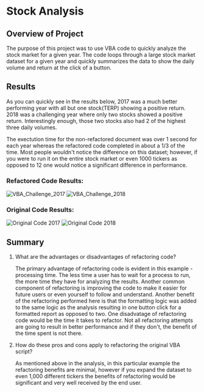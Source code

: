# Stock Analysis

## Overview of Project
  The purpose of this project was to use VBA code to quickly analyze the stock market for a given year.  The code loops through a large stock market dataset for a given year and quickly summarizes the data to show the daily volume and return at the click of a button. 


## Results
  As you can quickly see in the results below, 2017 was a much better performing year with all but one stock(TERP) showing a positive return.  2018 was a challenging year where only two stocks showed a positive return.  Interestingly enough, those two stocks also had 2 of the highest three daily volumes.

  The exectution time for the non-refactored document was over 1 second for each year whereas the refactored code completed in about a 1/3 of the time.  Most people wouldn't notice the difference on this dataset; however, if you were to run it on the entire stock market or even 1000 tickers as opposed to 12 one would notice a significant difference in performance.
### Refactored Code Results:
  
![VBA_Challenge_2017](https://user-images.githubusercontent.com/90879042/135729647-c40f28a2-8434-4ac2-a80a-e177c15b528a.jpg)
![VBA_Challenge_2018](https://user-images.githubusercontent.com/90879042/135729650-6773244c-bef7-4ae3-8a69-0d440ffe84dc.jpg)

### Original Code Results:
  
![Original Code 2017](https://user-images.githubusercontent.com/90879042/135730256-11b49451-c0a8-44df-8cbf-27dcc29e8e4d.jpg)
![Original Code 2018](https://user-images.githubusercontent.com/90879042/135730258-da6602fe-dc1c-4c89-923d-bd01cc9ac6aa.jpg)


  
 
## Summary
1. What are the advantages or disadvantages of refactoring code?

      The primary advantage of refactoring code is evident in this example - processing time.  The less time a user has to wait for a process to run, the more time they have for analyzing the results.  Another common component of refactoring is improving the code to make it easier for future users or even yourself to follow and understand.  Another benefit of the refactoring performed here is that the formatting logic was added to the same logic as the analysis resulting in one button click for a formatted report as opposed to two.
      One disadvatage of refactoring code would be the time it takes to refactor.  Not all refactoring attempts are going to result in better performance and if they don't, the benefit of the time spent is not there. 
 
 2. How do these pros and cons apply to refactoring the original VBA script?

     As mentioned above in the analysis, in this particular example the refactoring benefits are minimal, however if you expand the dataset to even 1,000 different tickers the benefits of refactoring would be significant and very well received by the end user.

